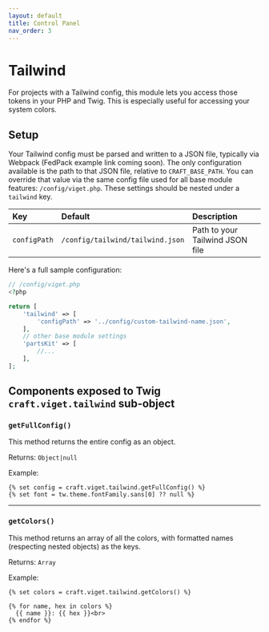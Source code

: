 ```yaml
---
layout: default
title: Control Panel
nav_order: 3
---
```


# Tailwind

For projects with a Tailwind config, this module lets you access those tokens in your PHP and Twig. This is especially useful for accessing your system colors.

## Setup

Your Tailwind config must be parsed and written to a JSON file, typically via Webpack (FedPack example link coming soon). The only configuration available is the path to that JSON file, relative to `CRAFT_BASE_PATH`. You can override that value via the same config file used for all base module features: `/config/viget.php`. These settings should be nested under a `tailwind` key.

| Key          | Default                             | Description                     |
|:-------------|:------------------------------------|:--------------------------------|
| `configPath` | `/config/tailwind/tailwind.json`    | Path to your Tailwind JSON file |

Here's a full sample configuration:

```php
// /config/viget.php
<?php

return [
    'tailwind' => [
        'configPath' => '../config/custom-tailwind-name.json',
    ],
    // other base module settings
    'partsKit' => [
        //...
    ],
];
```

## Components exposed to Twig `craft.viget.tailwind` sub-object

### `getFullConfig()`

This method returns the entire config as an object.

Returns: `Object|null`

Example:
<!-- {% raw %} -->
```twig
{% set config = craft.viget.tailwind.getFullConfig() %}
{% set font = tw.theme.fontFamily.sans[0] ?? null %}
```
<!-- {% endraw %} -->

***

### `getColors()`

This method returns an array of all the colors, with formatted names (respecting nested objects) as the keys.

Returns: `Array`

Example:
<!-- {% raw %} -->
```twig
{% set colors = craft.viget.tailwind.getColors() %}

{% for name, hex in colors %}
  {{ name }}: {{ hex }}<br>
{% endfor %}
```
<!-- {% endraw %} -->




